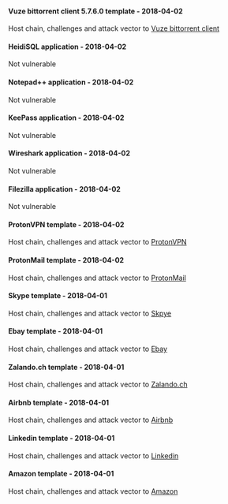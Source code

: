 #### Vuze bittorrent client 5.7.6.0 template - 2018-04-02
Host chain, challenges and attack vector to [Vuze bittorrent client](/docs/vuze_20180402)


#### HeidiSQL application - 2018-04-02
Not vulnerable


#### Notepad++ application - 2018-04-02
Not vulnerable


#### KeePass application - 2018-04-02
Not vulnerable


#### Wireshark application - 2018-04-02
Not vulnerable


#### Filezilla application - 2018-04-02
Not vulnerable


#### ProtonVPN template - 2018-04-02
Host chain, challenges and attack vector to [ProtonVPN](/docs/protonvpn_20180402)


#### ProtonMail template - 2018-04-02
Host chain, challenges and attack vector to [ProtonMail](/docs/protonmail_20180402)


#### Skype template - 2018-04-01
Host chain, challenges and attack vector to [Skpye](/docs/skype_20180401)


#### Ebay template - 2018-04-01
Host chain, challenges and attack vector to [Ebay](/docs/ebay_20180401)


#### Zalando.ch template  - 2018-04-01
Host chain, challenges and attack vector to [Zalando.ch](/docs/zalandoch_20180401)


#### Airbnb template  - 2018-04-01
Host chain, challenges and attack vector to [Airbnb](/docs/airbnb_20180401)


#### Linkedin template  - 2018-04-01
Host chain, challenges and attack vector to [Linkedin](/docs/linkedin_20180401)


#### Amazon template - 2018-04-01
Host chain, challenges and attack vector to [Amazon](/docs/amazon_20180401)
